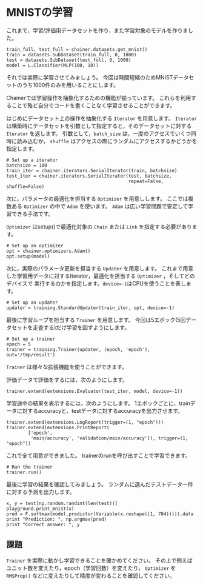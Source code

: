 # MNISTの学習

これまで，学習/評価用データセットを作り，また学習対象のモデルを作りました。

```
train_full, test_full = chainer.datasets.get_mnist()
train = datasets.SubDataset(train_full, 0, 1000)
test = datasets.SubDataset(test_full, 0, 1000)
model = L.Classifier(MLP(100, 10))
```

それでは実際に学習させてみましょう。
今回は時間短縮のためMNISTデータセットのうち1000件のみを用いることにします。

Chainerでは学習操作を抽象化するための機能が揃っています。
これらを利用することで殆ど自分でコードを書くことなく学習させることができます。

はじめにデータセット上の操作を抽象化する `Iterator` を用意します。
`Iterator` は構築時にデータセットを引数として指定すると，そのデータセットに対する `Iterator` を返します。
引数として，`batch_size` は，一度のアクセスでいくつ同時に読み込むか， `shuffle` はアクセスの際にランダムにアクセスするかどうかを指定します。

```
# Set up a iterator
batchsize = 100
train_iter = chainer.iterators.SerialIterator(train, batchsize)
test_iter = chainer.iterators.SerialIterator(test, batchsize,
                                             repeat=False, shuffle=False)
```

次に，パラメータの最適化を担当する `Optimizer` を用意しします。
ここでは複数ある `Optimizer` の中で `Adam` を使います。
`Adam` は広い学習問題で安定して学習できる手法です。

`Optimizer` はsetup()で最適化対象の `Chain` または `Link` を指定する必要があります。

```                                
# Set up an optimizer
opt = chainer.optimizers.Adam()
opt.setup(model)
```

次に，実際のパラメータ更新を担当する `Updater` を用意します。
これまで用意した学習用データに対するIterator，最適化を担当する `Optimizer` ，そしてどのデバイスで
実行するのかを指定します。`device=-1`はCPUを使うことを表します。

```
# Set up an updater
updater = training.StandardUpdater(train_iter, opt, device=-1)
```

最後に学習ループを担当する `Trainer` を用意します。
今回は5エポック(5回データセットを走査する)だけ学習を回すようにします。

```
# Set up a trainer
epoch = 5
trainer = training.Trainer(updater, (epoch, 'epoch'), out='/tmp/result')
```

`Trainer` は様々な拡張機能を使うことができます。

評価データで評価をするには，次のようにします。

```
trainer.extend(extensions.Evaluator(test_iter, model, device=-1))
```

学習途中の結果を表示するには，次のようにします。
1エポックごとに、trainデータに対するaccuracyと、testデータに対するaccuracyを出力させます。

```
trainer.extend(extensions.LogReport(trigger=(1, "epoch")))
trainer.extend(extensions.PrintReport(
        ['epoch', 
         'main/accuracy', 'validation/main/accuracy']), trigger=(1, "epoch"))
```

これで全て用意ができました。
trainerのrunを呼び出すことで学習できます。

```
# Run the trainer
trainer.run()
```

最後に学習の結果を確認してみましょう。
ランダムに選んだテストデータ一件に対する予測を出力します。

```
x, y = test[np.random.randint(len(test))]
playground.print_mnist(x)
pred = F.softmax(model.predictor(Variable(x.reshape((1, 784))))).data
print "Prediction: ", np.argmax(pred)
print "Correct answer: ", y
```


## 課題

`Trainer` を実際に動かし学習できることを確かめてください。
その上で例えばユニット数を変えたり，epoch（学習回数）を変えたり， `Optimizer` を `RMSProp()` などに変えたりして精度が変わることを確認してください。
